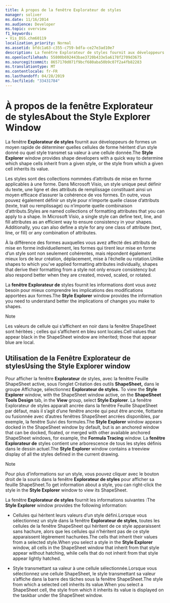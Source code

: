 ```yaml
---
title: À propos de la fenêtre Explorateur de styles
manager: soliver
ms.date: 11/16/2014
ms.audience: Developer
ms.topic: overview
f1_keywords:
- Vis_DSS.chm60119
localization_priority: Normal
ms.assetid: bfdc1a63-c355-c759-bdfa-ce27e3ad10e7
description: La fenêtre Explorateur de styles fournit aux développeurs de formes un moyen rapide de déterminer quelles cellules de forme héritent d’un style donné ou quel style transmet sa valeur à une cellule donnée.
ms.openlocfilehash: 55800b692443bae3720b433e5a6178f2709d3675
ms.sourcegitcommit: 8657170d071f9bcf680aba50b9c07f2a4fb82283
ms.translationtype: MT
ms.contentlocale: fr-FR
ms.lasthandoff: 04/28/2019
ms.locfileid: "33431784"
---
```

# <a name="about-the-style-explorer-window"></a><span data-ttu-id="93ed7-103">À propos de la fenêtre Explorateur de styles</span><span class="sxs-lookup"><span data-stu-id="93ed7-103">About the Style Explorer Window</span></span>

<span data-ttu-id="93ed7-104">La fenêtre **Explorateur de styles** fournit aux développeurs de formes un moyen rapide de déterminer quelles cellules de forme héritent d’un style donné ou quel style transmet sa valeur à une cellule donnée.</span><span class="sxs-lookup"><span data-stu-id="93ed7-104">The **Style Explorer** window provides shape developers with a quick way to determine which shape cells inherit from a given style, or the style from which a given cell inherits its value.</span></span> 
  
<span data-ttu-id="93ed7-p101">Les styles sont des collections nommées d’attributs de mise en forme applicables à une forme. Dans Microsoft Visio, un style unique peut définir du texte, une ligne et des attributs de remplissage constituant ainsi un moyen efficace d’assurer la cohérence de vos formes. En outre, vous pouvez également définir un style pour n’importe quelle classe d’attributs (texte, trait ou remplissage) ou n’importe quelle combinaison d’attributs.</span><span class="sxs-lookup"><span data-stu-id="93ed7-p101">Styles are named collections of formatting attributes that you can apply to a shape. In Microsoft Visio, a single style can define text, line, and fill attributes as an efficient way to ensure consistency in your shapes. Additionally, you can also define a style for any one class of attribute (text, line, or fill) or any combination of attributes.</span></span> 
  
<span data-ttu-id="93ed7-108">À la différence des formes auxquelles vous avez affecté des attributs de mise en forme individuellement, les formes qui tirent leur mise en forme d’un style sont non seulement cohérentes, mais répondent également mieux lors de leur création, déplacement, mise à l’échelle ou rotation.</span><span class="sxs-lookup"><span data-stu-id="93ed7-108">Unlike shapes to which you've applied formatting attributes individually, shapes that derive their formatting from a style not only ensure consistency but also respond better when they are created, moved, scaled, or rotated.</span></span> 
  
<span data-ttu-id="93ed7-109">La **fenêtre Explorateur de** styles fournit les informations dont vous avez besoin pour mieux comprendre les implications des modifications apportées aux formes.</span><span class="sxs-lookup"><span data-stu-id="93ed7-109">The **Style Explorer** window provides the information you need to understand better the implications of changes you make to shapes.</span></span> 
  
> [!NOTE]
> <span data-ttu-id="93ed7-110">Les valeurs de cellule qui s’affichent en noir dans la fenêtre ShapeSheet sont héritées ; celles qui s’affichent en bleu sont locales.</span><span class="sxs-lookup"><span data-stu-id="93ed7-110">Cell values that appear black in the ShapeSheet window are inherited; those that appear blue are local.</span></span> 
  
## <a name="using-the-style-explorer-window"></a><span data-ttu-id="93ed7-111">Utilisation de la Fenêtre Explorateur de styles</span><span class="sxs-lookup"><span data-stu-id="93ed7-111">Using the Style Explorer window</span></span>

<span data-ttu-id="93ed7-112">Pour afficher la fenêtre **Explorateur** de styles, avec la fenêtre Feuille ShapeSheet active, sous l’onglet Création des outils **ShapeSheet,** dans le groupe Affichage, sélectionnez **Explorateur de styles.** </span><span class="sxs-lookup"><span data-stu-id="93ed7-112">To view the **Style Explorer** window, with the ShapeSheet window active, on the **ShapeSheet Tools Design** tab, in the **View** group, select **Style Explorer**.</span></span> <span data-ttu-id="93ed7-113">La  fenêtre Explorateur de styles apparaît ancrée dans la fenêtre Feuille ShapeSheet par défaut, mais il s’agit d’une fenêtre ancrée  qui peut être ancrée, flottante ou fusionnée avec d’autres fenêtres ShapeSheet ancrées disponibles, par exemple, la fenêtre Suivi des formules.</span><span class="sxs-lookup"><span data-stu-id="93ed7-113">The **Style Explorer** window appears docked in the ShapeSheet window by default, but is an anchored window that can be docked, floated, or merged with other available anchored ShapeSheet windows, for example, the **Formula Tracing** window.</span></span> <span data-ttu-id="93ed7-114">La **fenêtre Explorateur de** styles contient une arborescence de tous les styles définis dans le dessin actuel.</span><span class="sxs-lookup"><span data-stu-id="93ed7-114">The **Style Explorer** window contains a treeview display of all the styles defined in the current drawing.</span></span> 
  
> [!NOTE]
> <span data-ttu-id="93ed7-115">Pour plus d’informations sur un style, vous pouvez cliquer avec le bouton droit de la souris dans la fenêtre **Explorateur de styles** pour afficher sa feuille ShapeSheet.</span><span class="sxs-lookup"><span data-stu-id="93ed7-115">To get information about a style, you can right-click the style in the **Style Explorer** window to view its ShapeSheet.</span></span> 
  
<span data-ttu-id="93ed7-116">La fenêtre **Explorateur de styles** fournit les informations suivantes :</span><span class="sxs-lookup"><span data-stu-id="93ed7-116">The **Style Explorer** window provides the following information:</span></span> 
  
- <span data-ttu-id="93ed7-117">Cellules qui héritent leurs valeurs d’un style défini.Lorsque vous sélectionnez un style dans la fenêtre **Explorateur de styles**, toutes les cellules de la fenêtre ShapeSheet qui héritent de ce style apparaissent sans hachure, alors que les cellules qui n’héritent pas de ce style apparaissent légèrement hachurées.</span><span class="sxs-lookup"><span data-stu-id="93ed7-117">The cells that inherit their values from a selected style.When you select a style in the **Style Explorer** window, all cells in the ShapeSheet window that inherit from that style appear without hatching, while cells that do not inherit from that style appear lightly hatched.</span></span> 
    
- <span data-ttu-id="93ed7-118">Style transmettant sa valeur à une cellule sélectionnée.Lorsque vous sélectionnez une cellule ShapeSheet, le style transmettant sa valeur s’affiche dans la barre des tâches sous la fenêtre ShapeSheet.</span><span class="sxs-lookup"><span data-stu-id="93ed7-118">The style from which a selected cell inherits its value.When you select a ShapeSheet cell, the style from which it inherits its value is displayed on the taskbar under the ShapeSheet window.</span></span> 
    


